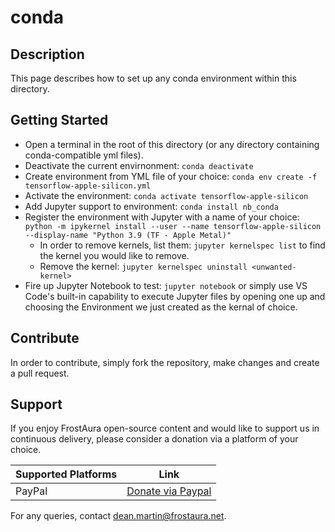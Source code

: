 # conda
## Description
This page describes how to set up any conda environment within this directory.

## Getting Started
- Open a terminal in the root of this directory (or any directory containing conda-compatible yml files).
- Deactivate the current envirnonment: `conda deactivate`
- Create environment from YML file of your choice: `conda env create -f tensorflow-apple-silicon.yml`
- Activate the environment: `conda activate tensorflow-apple-silicon`
- Add Jupyter support to environment: `conda install nb_conda`
- Register the environment with Jupyter with a name of your choice: `python -m ipykernel install --user --name tensorflow-apple-silicon --display-name "Python 3.9 (TF - Apple Metal)"`
  - In order to remove kernels, list them: `jupyter kernelspec list` to find the kernel you would like to remove.
  - Remove the kernel: `jupyter kernelspec uninstall <unwanted-kernel>`
- Fire up Jupyter Notebook to test: `jupyter notebook` or simply use VS Code's built-in capability to execute Jupyter files by opening one up and choosing the Environment we just created as the kernal of choice.

## Contribute
In order to contribute, simply fork the repository, make changes and create a pull request.

## Support
If you enjoy FrostAura open-source content and would like to support us in continuous delivery, please consider a donation via a platform of your choice.

| Supported Platforms | Link |
| ------------------- | ---- |
| PayPal | [Donate via Paypal](https://www.paypal.com/donate/?hosted_button_id=SVEXJC9HFBJ72) |

For any queries, contact dean.martin@frostaura.net.